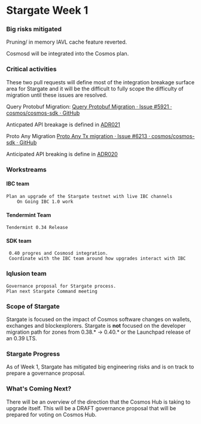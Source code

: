 # Stargate Week 1


### Big risks mitigated

Pruning/ in memory IAVL cache feature reverted.

Cosmosd will be integrated into the Cosmos plan.


### Critical activities

These two pull requests will define most of the integration breakage surface area for Stargate and it will be the difficult to fully scope the difficulty of migration until these issues are resolved.

Query Protobuf Migration: [Query Protobuf Migration · Issue #5921 · cosmos/cosmos-sdk · GitHub](https://github.com/cosmos/cosmos-sdk/issues/5921)

Anticpated API breakage is defined in [ADR021](https://github.com/cosmos/cosmos-sdk/blob/master/docs/architecture/adr-021-protobuf-query-encoding.md)


Proto Any Migration [Proto Any Tx migration · Issue #6213 · cosmos/cosmos-sdk · GitHub](https://github.com/cosmos/cosmos-sdk/issues/6213)

Anticipated API breaking is define in [ADR020](https://github.com/cosmos/cosmos-sdk/blob/master/docs/architecture/adr-020-protobuf-transaction-encoding.md)



### Workstreams

#### IBC team
	Plan an upgrade of the Stargate testnet with live IBC channels
        On Going IBC 1.0 work

#### Tendermint Team
	Tendermint 0.34 Release

#### SDK team
     0.40 progres and Cosmosd integration.
     Coordinate with the IBC team around how upgrades interact with IBC

### Iqlusion team
    Governance proposal for Stargate process.
    Plan next Stargate Command meeting

### Scope of Stargate

Stargate is focused on the impact of Cosmos software changes on wallets, exchanges and blockexplorers. Stargate is **not** focused on the developer migration path for zones from 0.38.* -> 0.40.* or the Launchpad release of an 0.39 LTS.

### Stargate Progress
As of Week 1, Stargate has mitigated big engineering risks and is on track to prepare a governance proposal.

### What's Coming Next?
There will be an overview of the direction that the Cosmos Hub is taking to upgrade itself. This will be a DRAFT governance proposal that will be prepared for voting on Cosmos Hub.
